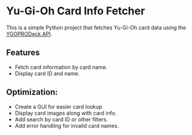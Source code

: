 
# Yu-Gi-Oh Card Info Fetcher

This is a simple Python project that fetches Yu-Gi-Oh card data using the [YGOPRODeck API](https://db.ygoprodeck.com/api-guide/).

## Features
- Fetch card information by card name.
- Display card ID and name.
  
## Optimization:
- Create a GUI for easier card lookup
- Display card images along with card info.
- Add search by card ID or other filters.
- Add error handling for invalid card names.
